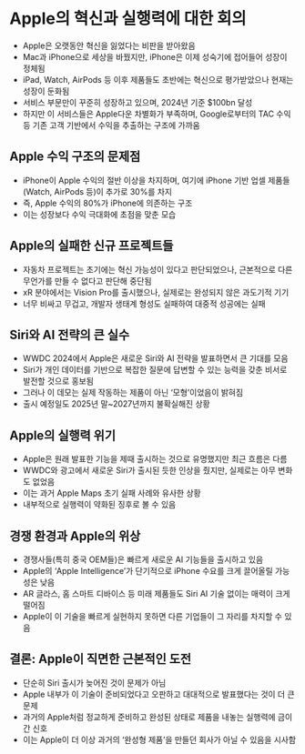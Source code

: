 # Apple의 혁신과 실행력에 대한 회의


* Apple은 오랫동안 혁신을 잃었다는 비판을 받아왔음
* Mac과 iPhone으로 세상을 바꿨지만, iPhone은 이제 성숙기에 접어들어 성장이 정체됨
* iPad, Watch, AirPods 등 이후 제품들도 초반에는 혁신으로 평가받았으나 현재는 성장이 둔화됨
* 서비스 부문만이 꾸준히 성장하고 있으며, 2024년 기준 $100bn 달성
* 하지만 이 서비스들은 Apple다운 차별화가 부족하며, Google로부터의 TAC 수익 등 기존 고객 기반에서 수익을 추출하는 구조에 가까움

Apple 수익 구조의 문제점
----------------

* iPhone이 Apple 수익의 절반 이상을 차지하며, 여기에 iPhone 기반 업셀 제품들(Watch, AirPods 등)이 추가로 30%를 차지
* 즉, Apple 수익의 80%가 iPhone에 의존하는 구조
* 이는 성장보다 수익 극대화에 초점을 맞춘 모습

Apple의 실패한 신규 프로젝트들
-------------------

* 자동차 프로젝트는 초기에는 혁신 가능성이 있다고 판단되었으나, 근본적으로 다른 무언가를 만들 수 없다고 판단해 중단됨
* xR 분야에서는 Vision Pro를 출시했으나, 실제로는 완성되지 않은 과도기적 기기
* 너무 비싸고 무겁고, 개발자 생태계 형성도 실패하여 대중적 성공에는 실패

Siri와 AI 전략의 큰 실수
-----------------

* WWDC 2024에서 Apple은 새로운 Siri와 AI 전략을 발표하면서 큰 기대를 모음
* Siri가 개인 데이터를 기반으로 복잡한 질문에 답변할 수 있는 능력을 갖춘 비서로 발전할 것으로 홍보됨
* 그러나 이 데모는 실제 작동하는 제품이 아닌 ‘모형’이었음이 밝혀짐
* 출시 예정일도 2025년 말~2027년까지 불확실해진 상황

Apple의 실행력 위기
-------------

* Apple은 원래 발표한 기능을 제때 출시하는 것으로 유명했지만 최근 흐름은 다름
* WWDC와 광고에서 새로운 Siri가 출시된 듯한 인상을 줬지만, 실제로는 아무 변화도 없었음
* 이는 과거 Apple Maps 초기 실패 사례와 유사한 상황
* 내부적으로 실행력이 약화된 징후로 볼 수 있음

경쟁 환경과 Apple의 위상
----------------

* 경쟁사들(특히 중국 OEM들)은 빠르게 새로운 AI 기능들을 출시하고 있음
* Apple의 ‘Apple Intelligence’가 단기적으로 iPhone 수요를 크게 끌어올릴 가능성은 낮음
* AR 글라스, 홈 스마트 디바이스 등 미래 제품들도 Siri AI 기술 없이는 매력이 크게 떨어짐
* Apple이 이 기술을 빠르게 실현하지 못하면 다른 기업들이 그 자리를 차지할 수 있음

결론: Apple이 직면한 근본적인 도전
----------------------

* 단순히 Siri 출시가 늦어진 것이 문제가 아님
* Apple 내부가 이 기술이 준비되었다고 오판하고 대대적으로 발표했다는 것이 더 큰 문제
* 과거의 Apple처럼 정교하게 준비하고 완성된 상태로 제품을 내놓는 실행력에 금이 간 신호
* 이는 Apple이 더 이상 과거의 ‘완성형 제품’을 만들던 회사가 아닐 수 있음을 시사함

